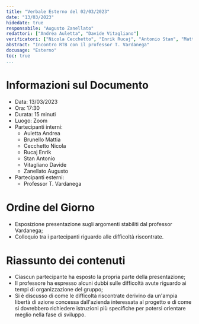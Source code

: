 ```yaml
---
title: "Verbale Esterno del 02/03/2023"
date: "13/03/2023"
hidedate: true
responsabile: "Augusto Zanellato"
redattori: ["Andrea Auletta", "Davide Vitagliano"]
verificatori: ["Nicola Cecchetto", "Enrik Rucaj", "Antonio Stan", "Mattia Brunello"]
abstract: "Incontro RTB con il professor T. Vardanega"
docusage: "Esterno"
toc: true
...
```


# Informazioni sul Documento

* Data: 13/03/2023
* Ora: 17:30
* Durata: 15 minuti
* Luogo: Zoom
* Partecipanti interni:
  * Auletta Andrea
  * Brunello Mattia
  * Cecchetto Nicola
  * Rucaj Enrik
  * Stan Antonio
  * Vitagliano Davide
  * Zanellato Augusto
* Partecipanti esterni:
  * Professor T. Vardanega

# Ordine del Giorno

* Esposizione presentazione sugli argomenti stabiliti dal professor Vardanega;
* Colloquio tra i partecipanti riguardo alle difficoltà riscontrate.

# Riassunto dei contenuti

* Ciascun partecipante ha esposto la propria parte della presentazione;
* Il professore ha espresso alcuni dubbi sulle difficoltà avute riguardo ai tempi di organizzazione del gruppo;
* Si è discusso di come le difficoltà riscontrate derivino da un'ampia libertà di azione concessa dall'azienda interessata al progetto e di come si dovrebbero richiedere istruzioni più specifiche per potersi orientare meglio nella fase di sviluppo.